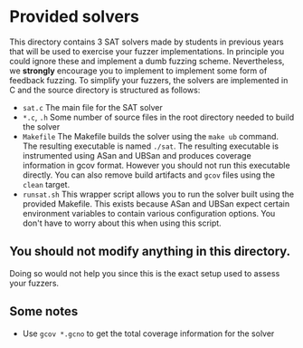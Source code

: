 # Provided solvers

This directory contains 3 SAT solvers made by students in previous years that will be used to exercise your fuzzer implementations.
In principle you could ignore these and implement a dumb fuzzing scheme.
Nevertheless, we **strongly** encourage you to implement to implement some form of feedback fuzzing.
To simplify your fuzzers, the solvers are implemented in C and the source directory is structured as follows:

- `sat.c` The main file for the SAT solver
- `*.c`, `.h` Some number of source files in the root directory needed to build the solver
- `Makefile` The Makefile builds the solver using the `make ub` command. The resulting executable is named `./sat`. The resulting executable is instrumented using ASan and UBSan and produces coverage information in gcov format. However you should not run this executable directly. You can also remove build artifacts and `gcov` files using the `clean` target.
- `runsat.sh` This wrapper script allows you to run the solver built using the provided Makefile. This exists because ASan and UBSan expect certain environment variables to contain various configuration options. You don't have to worry about this when using this script.

## You should not modify anything in this directory.

Doing so would not help you since this is the exact setup used to assess your fuzzers.

## Some notes

- Use `gcov *.gcno` to get the total coverage information for the solver
